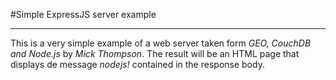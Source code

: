 #Simple ExpressJS server example

--------------------------------------------------

This is a very simple example of a web server taken form _GEO, CouchDB and Node.js_ by _Mick Thompson_.
The result will be an HTML page that displays de message *nodejs!* contained in the response body.